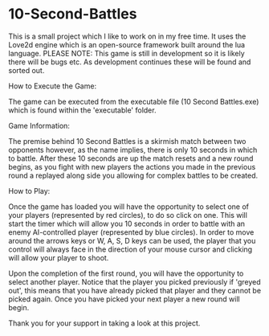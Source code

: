 # 10-Second-Battles
This is a small project which I like to work on in my free time. It uses the Love2d engine which is an open-source framework built around
the lua language. PLEASE NOTE: This game is still in development so it is likely there will be bugs etc. As development continues these
will be found and sorted out.

How to Execute the Game:

The game can be executed from the executable file (10 Second Battles.exe) which is found within the 'executable' folder.

Game Information:

The premise behind 10 Second Battles is a skirmish match between two opponents however, as the name implies, there is only 10 seconds in
which to battle. After these 10 seconds are up the match resets and a new round begins, as you fight with new players the actions you made
in the previous round a replayed along side you allowing for complex battles to be created.

How to Play:

Once the game has loaded you will have the opportunity to select one of your players (represented by red circles), to do so click on one.
This will start the timer which will allow you 10 seconds in order to battle with an enemy AI-controlled player (represented by blue
circles). In order to move around the arrows keys or W, A, S, D keys can be used, the player that you control will always face in the
direction of your mouse cursor and clicking will allow your player to shoot.

Upon the completion of the first round, you will have the opportunity to select another player. Notice that the player you picked previously
if 'greyed out', this means that you have already picked that player and they cannot be picked again. Once you have picked your next
player a new round will begin.

Thank you for your support in taking a look at this project.
